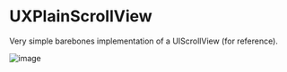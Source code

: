 # UXPlainScrollView
Very simple barebones implementation of a UIScrollView (for reference).

![image](https://cloud.githubusercontent.com/assets/55974/18953067/df854b58-864c-11e6-8727-d481e287fc5a.png)
